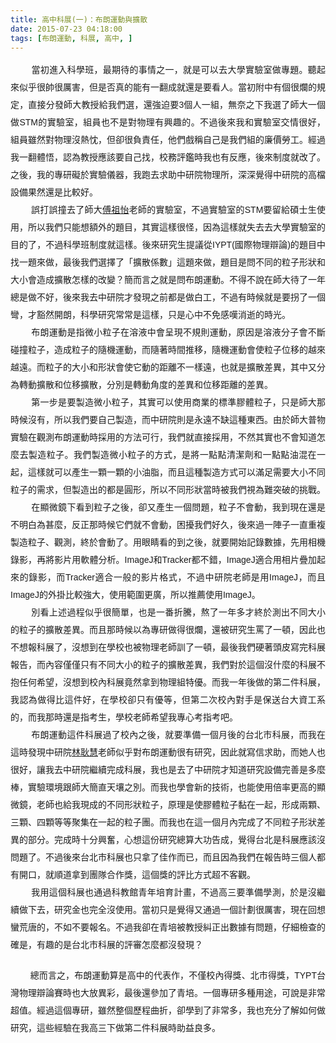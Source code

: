 ```yaml
---
title: 高中科展(一)：布朗運動與擴散
date: 2015-07-23 04:18:00
tags: [布朗運動, 科展, 高中, ]
---
```


<div class="MsoNormal" style="text-align: justify; text-justify: inter-ideograph;">
<div class="MsoNormal" style="line-height: 150%; text-align: justify; text-justify: inter-ideograph;">
<div class="MsoNormal" style="line-height: 200%; text-align: justify; text-justify: inter-ideograph;">
<span lang="EN-US">&#xA0; &#xA0; &#xA0; &#xA0;&#xA0;</span><span style="font-family: &quot;&#x5FAE;&#x8EDF;&#x6B63;&#x9ED1;&#x9AD4;&quot; , sans-serif;">&#x7576;&#x521D;&#x9032;&#x5165;&#x79D1;&#x5B78;&#x73ED;&#xFF0C;&#x6700;&#x671F;&#x5F85;&#x7684;&#x4E8B;&#x60C5;&#x4E4B;&#x4E00;&#xFF0C;&#x5C31;&#x662F;&#x53EF;&#x4EE5;&#x53BB;&#x5927;&#x5B78;&#x5BE6;&#x9A57;&#x5BA4;&#x505A;&#x5C08;&#x984C;&#x3002;&#x807D;&#x8D77;&#x4F86;&#x4F3C;&#x4E4E;&#x5F88;&#x5E25;&#x5F88;&#x53B2;&#x5BB3;&#xFF0C;&#x4F46;&#x662F;&#x5426;&#x771F;&#x7684;&#x80FD;&#x6709;&#x4E00;&#x7FFB;&#x6210;&#x5C31;&#x9084;&#x662F;&#x8981;&#x770B;&#x4EBA;&#x3002;&#x7576;&#x521D;&#x9644;&#x4E2D;&#x6709;&#x500B;&#x5F88;&#x721B;&#x7684;&#x898F;&#x5B9A;&#xFF0C;&#x76F4;&#x63A5;&#x5206;&#x767C;&#x5E2B;&#x5927;&#x6559;&#x6388;&#x7D66;&#x6211;&#x5011;&#x9078;&#xFF0C;&#x9084;&#x5F37;&#x8FEB;&#x8981;<span lang="EN-US">3</span>&#x500B;&#x4EBA;&#x4E00;&#x7D44;&#xFF0C;&#x7121;&#x5948;&#x4E4B;&#x4E0B;&#x6211;&#x9078;&#x4E86;&#x5E2B;&#x5927;&#x4E00;&#x500B;&#x505A;<span lang="EN-US">STM</span>&#x7684;&#x5BE6;&#x9A57;&#x5BA4;&#xFF0C;&#x7D44;&#x54E1;&#x4E5F;&#x4E0D;&#x662F;&#x5C0D;&#x7269;&#x7406;&#x6709;&#x8208;&#x8DA3;&#x7684;&#x3002;&#x4E0D;&#x904E;&#x5F8C;&#x4F86;&#x6211;&#x548C;&#x5BE6;&#x9A57;&#x5BA4;&#x4EA4;&#x60C5;&#x5F88;&#x597D;&#xFF0C;&#x7D44;&#x54E1;&#x96D6;&#x7136;&#x5C0D;&#x7269;&#x7406;&#x6C92;&#x71B1;&#x5FF1;&#xFF0C;&#x4F46;&#x537B;&#x5F88;&#x8CA0;&#x8CAC;&#x4EFB;&#xFF0C;&#x4ED6;&#x5011;&#x6232;&#x7A31;&#x81EA;&#x5DF1;&#x662F;&#x6211;&#x5011;&#x7D44;&#x7684;&#x5EC9;&#x50F9;&#x52DE;&#x5DE5;&#x3002;&#x7D93;&#x904E;&#x6211;&#x4E00;&#x7FFB;&#x9AD4;&#x609F;&#xFF0C;&#x8A8D;&#x70BA;&#x6559;&#x6388;&#x61C9;&#x8A72;&#x8981;&#x81EA;&#x5DF1;&#x627E;&#xFF0C;&#x6821;&#x52D9;&#x8A55;&#x9451;&#x6642;&#x6211;&#x4E5F;&#x6709;&#x53CD;&#x61C9;&#xFF0C;&#x5F8C;&#x4F86;&#x5236;&#x5EA6;&#x5C31;&#x6539;&#x4E86;&#x3002;&#x4E4B;&#x5F8C;&#xFF0C;&#x6211;&#x7684;&#x5C08;&#x7814;&#x7919;&#x65BC;&#x5BE6;&#x9A57;&#x5100;&#x5668;&#xFF0C;&#x6211;&#x8DD1;&#x53BB;&#x6C42;&#x52A9;&#x4E2D;&#x7814;&#x9662;&#x7269;&#x7406;&#x6240;&#xFF0C;&#x6DF1;&#x6DF1;&#x89BA;&#x5F97;&#x4E2D;&#x7814;&#x9662;&#x7684;&#x9AD8;&#x6A94;&#x8A2D;&#x5099;&#x679C;&#x7136;&#x9084;&#x662F;&#x6BD4;&#x8F03;&#x597D;&#x3002;</span><br>
<!-- more --> 
<a name="more"></a><span style="font-family: &quot;&#x5FAE;&#x8EDF;&#x6B63;&#x9ED1;&#x9AD4;&quot; , sans-serif;"><span lang="EN-US"><o:p></o:p></span></span></div>
<div class="MsoNormal" style="line-height: 200%; text-align: justify; text-justify: inter-ideograph;">
<span lang="EN-US" style="font-family: &quot;&#x5FAE;&#x8EDF;&#x6B63;&#x9ED1;&#x9AD4;&quot; , sans-serif;">&#xA0;&#xA0;&#xA0;&#xA0;&#xA0;&#xA0;&#xA0; </span><span style="font-family: &quot;&#x5FAE;&#x8EDF;&#x6B63;&#x9ED1;&#x9AD4;&quot; , sans-serif;">&#x8AA4;&#x6253;&#x8AA4;&#x649E;&#x53BB;&#x4E86;&#x5E2B;&#x5927;<u>&#x5085;&#x7956;&#x6021;</u>&#x8001;&#x5E2B;&#x7684;&#x5BE6;&#x9A57;&#x5BA4;&#xFF0C;&#x4E0D;&#x904E;&#x5BE6;&#x9A57;&#x5BA4;&#x7684;<span lang="EN-US">STM</span>&#x8981;&#x7559;&#x7D66;&#x78A9;&#x58EB;&#x751F;&#x4F7F;&#x7528;&#xFF0C;&#x6240;&#x4EE5;&#x6211;&#x5011;&#x53EA;&#x80FD;&#x60F3;&#x984D;&#x5916;&#x7684;&#x984C;&#x76EE;&#xFF0C;&#x5176;&#x5BE6;&#x9019;&#x6A23;&#x5F88;&#x602A;&#xFF0C;&#x56E0;&#x70BA;&#x9019;&#x6A23;&#x5C31;&#x5931;&#x53BB;&#x53BB;&#x5927;&#x5B78;&#x5BE6;&#x9A57;&#x5BA4;&#x7684;&#x76EE;&#x7684;&#x4E86;&#xFF0C;&#x4E0D;&#x904E;&#x79D1;&#x5B78;&#x73ED;&#x5236;&#x5EA6;&#x5C31;&#x9019;&#x6A23;&#x3002;&#x5F8C;&#x4F86;&#x7814;&#x7A76;&#x751F;&#x63D0;&#x8B70;&#x5F9E;<span lang="EN-US">IYPT(</span>&#x570B;&#x969B;&#x7269;&#x7406;&#x8FAF;&#x8AD6;<span lang="EN-US">)</span>&#x7684;&#x984C;&#x76EE;&#x4E2D;&#x627E;&#x4E00;&#x984C;&#x4F86;&#x505A;&#xFF0C;&#x6700;&#x5F8C;&#x6211;&#x5011;&#x9078;&#x64C7;&#x4E86;&#x300C;&#x64F4;&#x6563;&#x4FC2;&#x6578;&#x300D;&#x9019;&#x984C;&#x4F86;&#x505A;&#xFF0C;&#x984C;&#x76EE;&#x662F;&#x554F;&#x4E0D;&#x540C;&#x7684;&#x7C92;&#x5B50;&#x5F62;&#x72C0;&#x548C;&#x5927;&#x5C0F;&#x6703;&#x9020;&#x6210;&#x64F4;&#x6563;&#x600E;&#x6A23;&#x7684;&#x6539;&#x8B8A;&#xFF1F;&#x7C21;&#x800C;&#x8A00;&#x4E4B;&#x5C31;&#x662F;&#x554F;&#x5E03;&#x6717;&#x904B;&#x52D5;&#x3002;&#x4E0D;&#x5F97;&#x4E0D;&#x8AAA;&#x5728;&#x5E2B;&#x5927;&#x5F85;&#x4E86;&#x4E00;&#x5E74;&#x7E3D;&#x662F;&#x505A;&#x4E0D;&#x597D;&#xFF0C;&#x5F8C;&#x4F86;&#x6211;&#x53BB;&#x4E2D;&#x7814;&#x9662;&#x624D;&#x767C;&#x73FE;&#x4E4B;&#x524D;&#x90FD;&#x662F;&#x505A;&#x767D;&#x5DE5;&#xFF0C;&#x4E0D;&#x904E;&#x6709;&#x6642;&#x5019;&#x5C31;&#x662F;&#x8981;&#x62D0;&#x4E86;&#x4E00;&#x500B;&#x5F4E;&#xFF0C;&#x624D;&#x8C41;&#x7136;&#x958B;&#x6717;&#xFF0C;&#x79D1;&#x5B78;&#x7814;&#x7A76;&#x5E38;&#x5E38;&#x662F;&#x9019;&#x6A23;&#xFF0C;&#x53EA;&#x662F;&#x5FC3;&#x4E2D;&#x4E0D;&#x514D;&#x611F;&#x5606;&#x6D88;&#x901D;&#x7684;&#x6642;&#x5149;&#x3002;<span lang="EN-US"><o:p></o:p></span></span></div>
<div class="MsoNormal" style="line-height: 200%; text-align: justify; text-justify: inter-ideograph;">
<span lang="EN-US" style="font-family: &quot;&#x5FAE;&#x8EDF;&#x6B63;&#x9ED1;&#x9AD4;&quot; , sans-serif;">&#xA0;&#xA0;&#xA0;&#xA0;&#xA0;&#xA0;&#xA0; </span><span style="font-family: &quot;&#x5FAE;&#x8EDF;&#x6B63;&#x9ED1;&#x9AD4;&quot; , sans-serif;">&#x5E03;&#x6717;&#x904B;&#x52D5;&#x662F;&#x6307;&#x5FAE;&#x5C0F;&#x7C92;&#x5B50;&#x5728;&#x6EB6;&#x6DB2;&#x4E2D;&#x6703;&#x5448;&#x73FE;&#x4E0D;&#x898F;&#x5247;&#x904B;&#x52D5;&#xFF0C;&#x539F;&#x56E0;&#x662F;&#x6EB6;&#x6DB2;&#x5206;&#x5B50;&#x6703;&#x4E0D;&#x65B7;&#x78B0;&#x649E;&#x7C92;&#x5B50;&#xFF0C;&#x9020;&#x6210;&#x7C92;&#x5B50;&#x7684;&#x96A8;&#x6A5F;&#x904B;&#x52D5;&#xFF0C;&#x800C;&#x96A8;&#x8457;&#x6642;&#x9593;&#x63A8;&#x79FB;&#xFF0C;&#x96A8;&#x6A5F;&#x904B;&#x52D5;&#x6703;&#x4F7F;&#x7C92;&#x5B50;&#x4F4D;&#x79FB;&#x7684;&#x8D8A;&#x4F86;&#x8D8A;&#x9060;&#x3002;&#x800C;&#x7C92;&#x5B50;&#x7684;&#x5927;&#x5C0F;&#x548C;&#x5F62;&#x72C0;&#x6703;&#x4F7F;&#x5B83;&#x52D5;&#x7684;&#x8DDD;&#x96E2;&#x4E0D;&#x4E00;&#x6A23;&#x9060;&#xFF0C;&#x4E5F;&#x5C31;&#x662F;&#x64F4;&#x6563;&#x5DEE;&#x7570;&#xFF0C;&#x5176;&#x4E2D;&#x53C8;&#x5206;&#x70BA;&#x8F49;&#x52D5;&#x64F4;&#x6563;&#x548C;&#x4F4D;&#x79FB;&#x64F4;&#x6563;&#xFF0C;&#x5206;&#x5225;&#x662F;&#x8F49;&#x52D5;&#x89D2;&#x5EA6;&#x7684;&#x5DEE;&#x7570;&#x548C;&#x4F4D;&#x79FB;&#x8DDD;&#x96E2;&#x7684;&#x5DEE;&#x7570;&#x3002;<span lang="EN-US"><o:p></o:p></span></span></div>
<div class="MsoNormal" style="line-height: 200%; text-align: justify; text-justify: inter-ideograph;">
<span lang="EN-US" style="font-family: &quot;&#x5FAE;&#x8EDF;&#x6B63;&#x9ED1;&#x9AD4;&quot; , sans-serif;">&#xA0;&#xA0;&#xA0;&#xA0;&#xA0;&#xA0;&#xA0; </span><span style="font-family: &quot;&#x5FAE;&#x8EDF;&#x6B63;&#x9ED1;&#x9AD4;&quot; , sans-serif;">&#x7B2C;&#x4E00;&#x6B65;&#x662F;&#x8981;&#x88FD;&#x9020;&#x5FAE;&#x5C0F;&#x7C92;&#x5B50;&#xFF0C;&#x5176;&#x5BE6;&#x53EF;&#x4EE5;&#x4F7F;&#x7528;&#x5546;&#x696D;&#x7684;&#x6A19;&#x6E96;&#x81A0;&#x9AD4;&#x7C92;&#x5B50;&#xFF0C;&#x53EA;&#x662F;&#x5E2B;&#x5927;&#x90A3;&#x6642;&#x5019;&#x6C92;&#x6709;&#xFF0C;&#x6240;&#x4EE5;&#x6211;&#x5011;&#x8981;&#x81EA;&#x5DF1;&#x88FD;&#x9020;&#xFF0C;&#x800C;&#x4E2D;&#x7814;&#x9662;&#x5247;&#x662F;&#x6C38;&#x9060;&#x4E0D;&#x7F3A;&#x9019;&#x7A2E;&#x6771;&#x897F;&#x3002;&#x7531;&#x65BC;&#x5E2B;&#x5927;&#x666E;&#x7269;&#x5BE6;&#x9A57;&#x5728;&#x89C0;&#x6E2C;&#x5E03;&#x6717;&#x904B;&#x52D5;&#x6642;&#x63A1;&#x7528;&#x7684;&#x65B9;&#x6CD5;&#x53EF;&#x884C;&#xFF0C;&#x6211;&#x5011;&#x5C31;&#x76F4;&#x63A5;&#x63A1;&#x7528;&#xFF0C;&#x4E0D;&#x7136;&#x5176;&#x5BE6;&#x4E5F;&#x4E0D;&#x6703;&#x77E5;&#x9053;&#x600E;&#x9EBC;&#x53BB;&#x88FD;&#x9020;&#x7C92;&#x5B50;&#x3002;&#x6211;&#x5011;&#x88FD;&#x9020;&#x5FAE;&#x5C0F;&#x7C92;&#x5B50;&#x7684;&#x65B9;&#x5F0F;&#xFF0C;&#x662F;&#x5C07;&#x4E00;&#x9EDE;&#x9EDE;&#x6E05;&#x6F54;&#x5291;&#x548C;&#x4E00;&#x9EDE;&#x9EDE;&#x6CB9;&#x6DF7;&#x5728;&#x4E00;&#x8D77;&#xFF0C;&#x9019;&#x6A23;&#x5C31;&#x53EF;&#x4EE5;&#x7522;&#x751F;&#x4E00;&#x9846;&#x4E00;&#x9846;&#x7684;&#x5C0F;&#x6CB9;&#x8102;&#xFF0C;&#x800C;&#x4E14;&#x9019;&#x7A2E;&#x88FD;&#x9020;&#x65B9;&#x5F0F;&#x53EF;&#x4EE5;&#x6EFF;&#x8DB3;&#x9700;&#x8981;&#x5927;&#x5C0F;&#x4E0D;&#x540C;&#x7C92;&#x5B50;&#x7684;&#x9700;&#x6C42;&#xFF0C;&#x4F46;&#x88FD;&#x9020;&#x51FA;&#x7684;&#x90FD;&#x662F;&#x5713;&#x5F62;&#xFF0C;&#x6240;&#x4EE5;&#x4E0D;&#x540C;&#x5F62;&#x72C0;&#x7576;&#x6642;&#x88AB;&#x6211;&#x5011;&#x8996;&#x70BA;&#x96E3;&#x7A81;&#x7834;&#x7684;&#x6311;&#x6230;&#x3002;<span lang="EN-US"><o:p></o:p></span></span></div>
<div class="MsoNormal" style="line-height: 200%; text-align: justify; text-justify: inter-ideograph;">
<span lang="EN-US" style="font-family: &quot;&#x5FAE;&#x8EDF;&#x6B63;&#x9ED1;&#x9AD4;&quot; , sans-serif;">&#xA0;&#xA0;&#xA0;&#xA0;&#xA0;&#xA0;&#xA0; </span><span style="font-family: &quot;&#x5FAE;&#x8EDF;&#x6B63;&#x9ED1;&#x9AD4;&quot; , sans-serif;">&#x5728;&#x986F;&#x5FAE;&#x93E1;&#x4E0B;&#x770B;&#x5230;&#x7C92;&#x5B50;&#x4E4B;&#x5F8C;&#xFF0C;&#x537B;&#x53C8;&#x7522;&#x751F;&#x4E00;&#x500B;&#x554F;&#x984C;&#xFF0C;&#x7C92;&#x5B50;&#x4E0D;&#x6703;&#x52D5;&#xFF0C;&#x6211;&#x5230;&#x73FE;&#x5728;&#x9084;&#x662F;&#x4E0D;&#x660E;&#x767D;&#x70BA;&#x751A;&#x9EBC;&#xFF0C;&#x53CD;&#x6B63;&#x90A3;&#x6642;&#x5019;&#x5B83;&#x5011;&#x5C31;&#x4E0D;&#x6703;&#x52D5;&#xFF0C;&#x56F0;&#x64FE;&#x6211;&#x5011;&#x597D;&#x4E45;&#xFF0C;&#x5F8C;&#x4F86;&#x904E;&#x4E00;&#x9663;&#x5B50;&#x4E00;&#x76F4;&#x91CD;&#x8907;&#x88FD;&#x9020;&#x7C92;&#x5B50;&#x3001;&#x89C0;&#x6E2C;&#xFF0C;&#x7D42;&#x65BC;&#x6703;&#x52D5;&#x4E86;&#x3002;&#x7528;&#x773C;&#x775B;&#x770B;&#x7684;&#x5230;&#x4E4B;&#x5F8C;&#xFF0C;&#x5C31;&#x8981;&#x958B;&#x59CB;&#x8A18;&#x9304;&#x6578;&#x64DA;&#xFF0C;&#x5148;&#x7528;&#x76F8;&#x6A5F;&#x9304;&#x5F71;&#xFF0C;&#x518D;&#x5C07;&#x5F71;&#x7247;&#x7528;&#x8EDF;&#x9AD4;&#x5206;&#x6790;&#x3002;<span lang="EN-US">ImageJ</span>&#x548C;<span lang="EN-US">Tracker</span>&#x90FD;&#x4E0D;&#x932F;&#xFF0C;<span lang="EN-US">ImageJ</span>&#x9069;&#x5408;&#x7528;&#x76F8;&#x7247;&#x758A;&#x52A0;&#x8D77;&#x4F86;&#x7684;&#x9304;&#x5F71;&#xFF0C;&#x800C;<span lang="EN-US">Tracker</span>&#x9069;&#x5408;&#x4E00;&#x822C;&#x7684;&#x5F71;&#x7247;&#x683C;&#x5F0F;&#xFF0C;&#x4E0D;&#x904E;&#x4E2D;&#x7814;&#x9662;&#x8001;&#x5E2B;&#x662F;&#x7528;<span lang="EN-US">ImageJ</span>&#xFF0C;&#x800C;&#x4E14;<span lang="EN-US">ImageJ</span>&#x7684;&#x5916;&#x639B;&#x6BD4;&#x8F03;&#x5F37;&#x5927;&#xFF0C;&#x4F7F;&#x7528;&#x7BC4;&#x570D;&#x66F4;&#x5EE3;&#xFF0C;&#x6240;&#x4EE5;&#x63A8;&#x85A6;&#x4F7F;&#x7528;<span lang="EN-US">ImageJ</span>&#x3002;<span lang="EN-US"><o:p></o:p></span></span></div>
<div class="MsoNormal" style="line-height: 200%; text-align: justify; text-justify: inter-ideograph;">
<span lang="EN-US" style="font-family: &quot;&#x5FAE;&#x8EDF;&#x6B63;&#x9ED1;&#x9AD4;&quot; , sans-serif;">&#xA0;&#xA0;&#xA0;&#xA0;&#xA0;&#xA0;&#xA0; </span><span style="font-family: &quot;&#x5FAE;&#x8EDF;&#x6B63;&#x9ED1;&#x9AD4;&quot; , sans-serif;">&#x5225;&#x770B;&#x4E0A;&#x8FF0;&#x904E;&#x7A0B;&#x4F3C;&#x4E4E;&#x5F88;&#x7C21;&#x55AE;&#xFF0C;&#x4E5F;&#x662F;&#x4E00;&#x756A;&#x6298;&#x9A30;&#xFF0C;&#x71AC;&#x4E86;&#x4E00;&#x5E74;&#x591A;&#x624D;&#x7D42;&#x65BC;&#x6E2C;&#x51FA;&#x4E0D;&#x540C;&#x5927;&#x5C0F;&#x7684;&#x7C92;&#x5B50;&#x7684;&#x64F4;&#x6563;&#x5DEE;&#x7570;&#x3002;&#x800C;&#x4E14;&#x90A3;&#x6642;&#x5019;&#x4EE5;&#x70BA;&#x5C08;&#x7814;&#x505A;&#x5F97;&#x5F88;&#x721B;&#xFF0C;&#x9084;&#x88AB;&#x7814;&#x7A76;&#x751F;&#x7F75;&#x4E86;&#x4E00;&#x9813;&#xFF0C;&#x56E0;&#x6B64;&#x4E5F;&#x4E0D;&#x60F3;&#x5831;&#x79D1;&#x5C55;&#x4E86;&#xFF0C;&#x6C92;&#x60F3;&#x5230;&#x5728;&#x5B78;&#x6821;&#x4E5F;&#x88AB;&#x7269;&#x7406;&#x8001;&#x5E2B;&#x8A13;&#x4E86;&#x4E00;&#x9813;&#xFF0C;&#x6700;&#x5F8C;&#x6211;&#x5011;&#x786C;&#x8457;&#x982D;&#x76AE;&#x5BEB;&#x5B8C;&#x79D1;&#x5C55;&#x5831;&#x544A;&#xFF0C;&#x800C;&#x5167;&#x5BB9;&#x50C5;&#x50C5;&#x53EA;&#x6709;&#x4E0D;&#x540C;&#x5927;&#x5C0F;&#x7684;&#x7C92;&#x5B50;&#x7684;&#x64F4;&#x6563;&#x5DEE;&#x7570;&#xFF0C;&#x6211;&#x5011;&#x5C0D;&#x65BC;&#x9019;&#x500B;&#x6C92;&#x4EC0;&#x9EBC;&#x7684;&#x79D1;&#x5C55;&#x4E0D;&#x62B1;&#x4EFB;&#x4F55;&#x5E0C;&#x671B;&#xFF0C;&#x6C92;&#x60F3;&#x5230;&#x6821;&#x5167;&#x79D1;&#x5C55;&#x7ADF;&#x7136;&#x62FF;&#x5230;&#x7269;&#x7406;&#x7D44;&#x7279;&#x512A;&#x3002;&#x800C;&#x6211;&#x4E00;&#x5E74;&#x5F8C;&#x505A;&#x7684;&#x7B2C;&#x4E8C;&#x4EF6;&#x79D1;&#x5C55;&#xFF0C;&#x6211;&#x8A8D;&#x70BA;&#x505A;&#x5F97;&#x6BD4;&#x9019;&#x4EF6;&#x597D;&#xFF0C;&#x5728;&#x5B78;&#x6821;&#x537B;&#x53EA;&#x6709;&#x512A;&#x7B49;&#xFF0C;&#x4F46;&#x7B2C;&#x4E8C;&#x6B21;&#x6821;&#x5167;&#x5C0D;&#x624B;&#x662F;&#x4FDD;&#x9001;&#x53F0;&#x5927;&#x8CC7;&#x5DE5;&#x7CFB;&#x7684;&#xFF0C;&#x800C;&#x6211;&#x90A3;&#x6642;&#x9084;&#x662F;&#x6307;&#x8003;&#x751F;&#xFF0C;&#x5B78;&#x6821;&#x8001;&#x5E2B;&#x5E0C;&#x671B;&#x6211;&#x5C08;&#x5FC3;&#x8003;&#x6307;&#x8003;&#x5427;&#x3002;<span lang="EN-US"><o:p></o:p></span></span></div>
<div class="MsoNormal" style="line-height: 200%; text-align: justify; text-justify: inter-ideograph;">
<span lang="EN-US" style="font-family: &quot;&#x5FAE;&#x8EDF;&#x6B63;&#x9ED1;&#x9AD4;&quot; , sans-serif;">&#xA0;&#xA0;&#xA0;&#xA0;&#xA0;&#xA0;&#xA0; </span><span style="font-family: &quot;&#x5FAE;&#x8EDF;&#x6B63;&#x9ED1;&#x9AD4;&quot; , sans-serif;">&#x5E03;&#x6717;&#x904B;&#x52D5;&#x9019;&#x4EF6;&#x79D1;&#x5C55;&#x904E;&#x4E86;&#x6821;&#x5167;&#x4E4B;&#x5F8C;&#xFF0C;&#x5C31;&#x8981;&#x6E96;&#x5099;&#x4E00;&#x500B;&#x6708;&#x5F8C;&#x7684;&#x53F0;&#x5317;&#x5E02;&#x79D1;&#x5C55;&#xFF0C;&#x800C;&#x6211;&#x5728;&#x9019;&#x6642;&#x767C;&#x73FE;&#x4E2D;&#x7814;&#x9662;<u>&#x6797;&#x803F;&#x6167;</u>&#x8001;&#x5E2B;&#x4F3C;&#x4E4E;&#x5C0D;&#x5E03;&#x6717;&#x904B;&#x52D5;&#x5F88;&#x6709;&#x7814;&#x7A76;&#xFF0C;&#x56E0;&#x6B64;&#x5C31;&#x5BEB;&#x4FE1;&#x6C42;&#x52A9;&#xFF0C;&#x800C;&#x5979;&#x4EBA;&#x4E5F;&#x5F88;&#x597D;&#xFF0C;&#x8B93;&#x6211;&#x53BB;&#x4E2D;&#x7814;&#x9662;&#x7E7C;&#x7E8C;&#x5B8C;&#x6210;&#x79D1;&#x5C55;&#xFF0C;&#x6211;&#x4E5F;&#x662F;&#x53BB;&#x4E86;&#x4E2D;&#x7814;&#x9662;&#x624D;&#x77E5;&#x9053;&#x7814;&#x7A76;&#x8A2D;&#x5099;&#x5B8C;&#x5584;&#x662F;&#x591A;&#x9EBC;&#x68D2;&#xFF0C;&#x5BE6;&#x9A57;&#x74B0;&#x5883;&#x8DDF;&#x5E2B;&#x5927;&#x7C21;&#x76F4;&#x5929;&#x58E4;&#x4E4B;&#x5225;&#x3002;&#x800C;&#x6211;&#x4E5F;&#x5B78;&#x6703;&#x65B0;&#x7684;&#x6280;&#x8853;&#xFF0C;&#x4E5F;&#x80FD;&#x4F7F;&#x7528;&#x500D;&#x7387;&#x66F4;&#x9AD8;&#x7684;&#x986F;&#x5FAE;&#x93E1;&#xFF0C;&#x8001;&#x5E2B;&#x4E5F;&#x7D66;&#x6211;&#x73FE;&#x6210;&#x7684;&#x4E0D;&#x540C;&#x5F62;&#x72C0;&#x7C92;&#x5B50;&#xFF0C;&#x539F;&#x7406;&#x662F;&#x4F7F;&#x81A0;&#x9AD4;&#x7C92;&#x5B50;&#x9ECF;&#x5728;&#x4E00;&#x8D77;&#xFF0C;&#x5F62;&#x6210;&#x5169;&#x9846;&#x3001;&#x4E09;&#x9846;&#x3001;&#x56DB;&#x9846;&#x7B49;&#x7B49;&#x805A;&#x96C6;&#x5728;&#x4E00;&#x8D77;&#x7684;&#x7C92;&#x5B50;&#x5718;&#x3002;&#x800C;&#x6211;&#x4E5F;&#x5728;&#x9019;&#x4E00;&#x500B;&#x6708;&#x5167;&#x5B8C;&#x6210;&#x4E86;&#x4E0D;&#x540C;&#x7C92;&#x5B50;&#x5F62;&#x72C0;&#x5DEE;&#x7570;&#x7684;&#x90E8;&#x5206;&#x3002;&#x5B8C;&#x6210;&#x6642;&#x5341;&#x5206;&#x8208;&#x596E;&#xFF0C;&#x5FC3;&#x60F3;&#x9019;&#x4EFD;&#x7814;&#x7A76;&#x7E3D;&#x7B97;&#x5927;&#x529F;&#x544A;&#x6210;&#xFF0C;&#x89BA;&#x5F97;&#x53F0;&#x5317;&#x662F;&#x79D1;&#x5C55;&#x61C9;&#x8A72;&#x6C92;&#x554F;&#x984C;&#x4E86;&#x3002;&#x4E0D;&#x904E;&#x5F8C;&#x4F86;&#x53F0;&#x5317;&#x5E02;&#x79D1;&#x5C55;&#x4E5F;&#x53EA;&#x62FF;&#x4E86;&#x4F73;&#x4F5C;&#x800C;&#x5DF2;&#xFF0C;&#x800C;&#x4E14;&#x56E0;&#x70BA;&#x6211;&#x5011;&#x5728;&#x5831;&#x544A;&#x6642;&#x4E09;&#x500B;&#x4EBA;&#x90FD;&#x6709;&#x958B;&#x53E3;&#xFF0C;&#x5C31;&#x9806;&#x9053;&#x62FF;&#x5230;&#x5718;&#x968A;&#x5408;&#x4F5C;&#x734E;&#xFF0C;&#x9019;&#x500B;&#x734E;&#x7684;&#x8A55;&#x6BD4;&#x65B9;&#x5F0F;&#x8D85;&#x4E0D;&#x5BA2;&#x89C0;&#x3002;<span lang="EN-US"><o:p></o:p></span></span></div>
<div class="MsoNormal" style="line-height: 200%; text-align: justify; text-justify: inter-ideograph;">
<span lang="EN-US" style="font-family: &quot;&#x5FAE;&#x8EDF;&#x6B63;&#x9ED1;&#x9AD4;&quot; , sans-serif;">&#xA0;&#xA0;&#xA0;&#xA0;&#xA0;&#xA0;&#xA0; </span><span style="font-family: &quot;&#x5FAE;&#x8EDF;&#x6B63;&#x9ED1;&#x9AD4;&quot; , sans-serif;">&#x6211;&#x7528;&#x9019;&#x500B;&#x79D1;&#x5C55;&#x4E5F;&#x901A;&#x904E;&#x79D1;&#x6559;&#x9928;&#x9752;&#x5E74;&#x57F9;&#x80B2;&#x8A08;&#x756B;&#xFF0C;&#x4E0D;&#x904E;&#x9AD8;&#x4E09;&#x8981;&#x6E96;&#x5099;&#x5B78;&#x6E2C;&#xFF0C;&#x65BC;&#x662F;&#x6C92;&#x7E7C;&#x7E8C;&#x505A;&#x4E0B;&#x53BB;&#xFF0C;&#x7814;&#x7A76;&#x91D1;&#x4E5F;&#x5B8C;&#x5168;&#x6C92;&#x4F7F;&#x7528;&#x3002;&#x7576;&#x521D;&#x53EA;&#x662F;&#x89BA;&#x5F97;&#x53C8;&#x901A;&#x904E;&#x4E00;&#x500B;&#x8A08;&#x5283;&#x5F88;&#x53B2;&#x5BB3;&#xFF0C;&#x73FE;&#x5728;&#x56DE;&#x60F3;&#x883B;&#x8352;&#x5510;&#x7684;&#xFF0C;&#x4E0D;&#x5982;&#x4E0D;&#x8981;&#x5831;&#x540D;&#x3002;&#x4E0D;&#x904E;&#x6211;&#x537B;&#x5728;&#x9752;&#x57F9;&#x88AB;&#x6559;&#x6388;&#x7CFE;&#x6B63;&#x51FA;&#x6578;&#x64DA;&#x6709;&#x554F;&#x984C;&#xFF0C;&#x4ED4;&#x7D30;&#x6AA2;&#x67E5;&#x7684;&#x78BA;&#x662F;&#xFF0C;&#x6709;&#x8DA3;&#x7684;&#x662F;&#x53F0;&#x5317;&#x5E02;&#x79D1;&#x5C55;&#x7684;&#x8A55;&#x5BE9;&#x600E;&#x9EBC;&#x90FD;&#x6C92;&#x767C;&#x73FE;&#xFF1F;<span lang="EN-US"><o:p></o:p></span></span></div>
<br>
<div class="MsoNormal" style="line-height: 200%; text-align: justify; text-justify: inter-ideograph;">
<span lang="EN-US" style="font-family: &quot;&#x5FAE;&#x8EDF;&#x6B63;&#x9ED1;&#x9AD4;&quot; , sans-serif;">&#xA0;&#xA0;&#xA0;&#xA0;&#xA0;&#xA0;&#xA0; </span><span style="font-family: &quot;&#x5FAE;&#x8EDF;&#x6B63;&#x9ED1;&#x9AD4;&quot; , sans-serif;">&#x7E3D;&#x800C;&#x8A00;&#x4E4B;&#xFF0C;&#x5E03;&#x6717;&#x904B;&#x52D5;&#x7B97;&#x662F;&#x9AD8;&#x4E2D;&#x7684;&#x4EE3;&#x8868;&#x4F5C;&#xFF0C;&#x4E0D;&#x50C5;&#x6821;&#x5167;&#x5F97;&#x734E;&#x3001;&#x5317;&#x5E02;&#x5F97;&#x734E;&#xFF0C;<span lang="EN-US">TYPT</span>&#x53F0;&#x7063;&#x7269;&#x7406;&#x8FAF;&#x8AD6;&#x8CFD;&#x6642;&#x4E5F;&#x5927;&#x653E;&#x7570;&#x5F69;&#xFF0C;&#x6700;&#x5F8C;&#x9084;&#x53C3;&#x52A0;&#x4E86;&#x9752;&#x57F9;&#x3002;&#x4E00;&#x500B;&#x5C08;&#x7814;&#x591A;&#x7A2E;&#x7528;&#x9014;&#xFF0C;&#x53EF;&#x8AAA;&#x662F;&#x975E;&#x5E38;&#x8D85;&#x503C;&#x3002;&#x7D93;&#x904E;&#x9019;&#x500B;&#x5C08;&#x7814;&#xFF0C;&#x96D6;&#x7136;&#x6574;&#x500B;&#x6B77;&#x7A0B;&#x66F2;&#x6298;&#xFF0C;&#x537B;&#x5B78;&#x5230;&#x4E86;&#x975E;&#x5E38;&#x591A;&#xFF0C;&#x6211;&#x4E5F;&#x5145;&#x5206;&#x4E86;&#x89E3;&#x5982;&#x4F55;&#x505A;&#x7814;&#x7A76;&#xFF0C;&#x9019;&#x4E9B;&#x7D93;&#x9A57;&#x5728;&#x6211;&#x9AD8;&#x4E09;&#x4E0B;&#x505A;&#x7B2C;&#x4E8C;&#x4EF6;&#x79D1;&#x5C55;&#x6642;&#x52A9;&#x76CA;&#x826F;&#x591A;&#x3002;<span lang="EN-US"><o:p></o:p></span></span></div>
</div>
</div>
<div style="clear: both;"></div>

